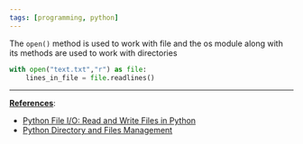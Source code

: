 ```yaml
---
tags: [programming, python]
---
```


The `open()` method is used to work with file and the os module along with its methods are used to work with directories

````python
with open("text.txt","r") as file:
	lines_in_file = file.readlines()
````

---

**<u>References</u>**:

* [Python File I/O: Read and Write Files in Python](https://www.programiz.com/python-programming/file-operation)
* [Python Directory and Files Management](https://www.programiz.com/python-programming/directory)
